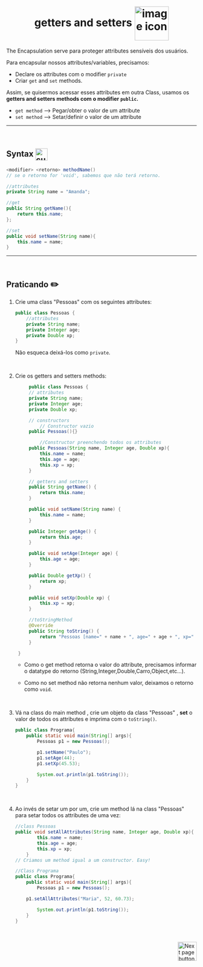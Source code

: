 <h1 align="center">
    getters and setters
    <img src="https://cdn-icons-png.flaticon.com/512/2800/2800586.png" alt="image icon" width="90px" align="center">
</h1>

The Encapsulation serve para proteger attributes sensíveis dos usuários.

Para encapsular nossos attributes/variables, precisamos:

- Declare os attributes com o modifier `private`
- Criar `get` and `set` methods.


Assim, se quisermos acessar esses attributes em outra Class, usamos os **getters and setters methods com o modifier `public`.**


- `get method` --> Pegar/obter o valor de um attribute
- `set method` --> Setar/definir o valor de um attribute

<hr>
<br>

## Syntax <img src="https://cdn-icons-png.flaticon.com/512/1442/1442581.png" alt="curly braces icon" width="32px" align="center">

```java
<modifier> <retorno> methodName()
// se o retorno for 'void', sabemos que não terá retorno.
```

```java
//attributes
private String name = "Amanda";

//get
public String getName(){
    return this.name;
};

//set
public void setName(String name){
    this.name = name;
}
```

<hr>
<br>

## Praticando :pencil2:

1. Crie uma class "Pessoas" com os seguintes attributes:

    ```java
    public class Pessoas {
        //attributes
        private String name;
        private Integer age;
        private Double xp;
    }
    ```
    Não esqueca deixá-los como `private`.

<br>

2. Crie os getters and setters methods:
   ```java
        public class Pessoas {
        // attributes
        private String name;
        private Integer age;
        private Double xp;

        // constructors
            // Constructor vazio
        public Pessoas(){} 

            //Constructor preenchendo todos os attributes
        public Pessoas(String name, Integer age, Double xp){
            this.name = name;
            this.age = age;
            this.xp = xp;
        }

        // getters and setters
        public String getName() {
            return this.name;
        }

        public void setName(String name) {
            this.name = name;
        }

        public Integer getAge() {
            return this.age;
        }

        public void setAge(Integer age) {
            this.age = age;
        }

        public Double getXp() {
            return xp;
        }

        public void setXp(Double xp) {
            this.xp = xp;
        }

        //toStringMethod
        @Override
        public String toString() {
            return "Pessoas [name=" + name + ", age=" + age + ", xp=" + xp + "]";
        }

    }
   ```

   - Como o get method retorna o valor do attribute, precisamos informar o datatype do retorno (String,Integer,Double,Carro,Object,etc...).

   - Como no set method não retorna nenhum valor, deixamos o retorno como `void`.

<br>

3. Vá na class do main method , crie um objeto da class "Pessoas" , **set** o valor de todos os attributes e imprima com o `toString()`.
    
    ```java
    public class Programa{
        public static void main(String[] args){
            Pessoas p1 = new Pessoas();

            p1.setName("Paulo");
            p1.setAge(44);
            p1.setXp(45.53);

            System.out.println(p1.toString());
        }   
    }
    ```

<br>

4. Ao invés de setar um por um, crie um method lá na class "Pessoas" para setar todos os attributes de uma vez:

    ```java
    //class Pessoas
    public void setAllAttributes(String name, Integer age, Double xp){
            this.name = name;
            this.age = age;
            this.xp = xp;
        }
    // Criamos um method igual a um constructor. Easy!
    ```

    ```java
    //Class Programa
    public class Programa{
        public static void main(String[] args){
            Pessoas p1 = new Pessoas();

        p1.setAllAttributes("Maria", 52, 60.73);

            System.out.println(p1.toString());
        }   
    }
    ```

<br>
<br>

<!-- Botão para próxima página -->
<a href="https://github.com/lGabrielDev/02.java/blob/main/Estudo/15.constructor_static/1.constructor.md">
  <img src="https://cdn-icons-png.flaticon.com/512/8175/8175884.png" alt="Next page button" width="50px" align="right">
</a>
